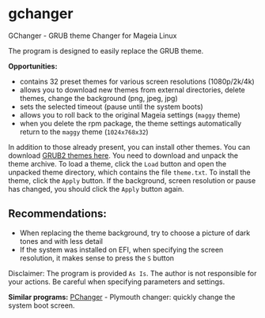 # gchanger
GChanger - GRUB theme Changer for Mageia Linux

The program is designed to easily replace the GRUB theme.

**Opportunities:**
+ contains 32 preset themes for various screen resolutions (1080p/2k/4k)
+ allows you to download new themes from external directories, delete themes, change the background (png, jpeg, jpg)
+ sets the selected timeout (pause until the system boots)
+ allows you to roll back to the original Mageia settings (`maggy` theme)
+ when you delete the rpm package, the theme settings automatically return to the `maggy` theme (`1024x768x32`)

In addition to those already present, you can install other themes. You can download [GRUB2 themes here](https://www.gnome-look.org/browse?cat=109&ord=latest). You need to download and unpack the theme archive. To load a theme, click the `Load` button and open the unpacked theme directory, which contains the file `theme.txt`. To install the theme, click the `Apply` button. If the background, screen resolution or pause has changed, you should click the `Apply` button again.

Recommendations:
--
+ When replacing the theme background, try to choose a picture of dark tones and with less detail
+ If the system was installed on EFI, when specifying the screen resolution, it makes sense to press the `S` button

Disclaimer: The program is provided `As Is`. The author is not responsible for your actions. Be careful when specifying parameters and settings.

**Similar programs:** [PChanger](https://github.com/AKotov-dev/pchanger) - Plymouth changer: quickly change the system boot screen.

